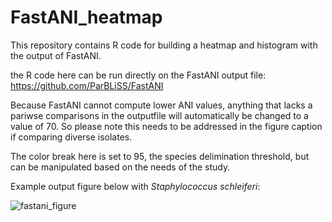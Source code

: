 # FastANI_heatmap
This repository contains R code for building a heatmap and histogram with the output of FastANI.

the R code here can be run directly on the FastANI output file: https://github.com/ParBLiSS/FastANI

Because FastANI cannot compute lower ANI values, anything that lacks a pariwse comparisons in the outputfile will automatically be changed to a value of 70. So please note this needs to be addressed in the figure caption if comparing diverse isolates.

The color break here is set to 95, the species delimination threshold, but can be manipulated based on the needs of the study.

Example output figure below with *Staphylococcus schleiferi*:

![fastani_figure](https://user-images.githubusercontent.com/43999021/133114386-d7bc6cc6-cde1-4b69-afd6-3a7b01a0caad.jpg)
